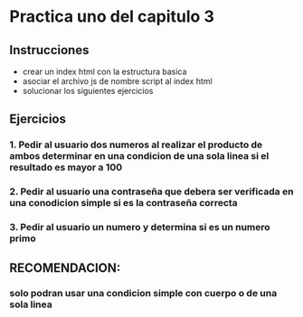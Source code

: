 # Practica uno del capitulo 3

## Instrucciones
- crear un index html con la estructura basica
- asociar el archivo js de nombre script al index html
- solucionar los siguientes ejercicios
  
## Ejercicios
### 1. Pedir al usuario dos numeros al realizar el producto de ambos determinar en una condicion de una sola linea si el resultado es mayor a 100
### 2. Pedir al usuario una contraseña que debera ser verificada en una conodicion simple si es la contraseña correcta
### 3. Pedir al usuario un numero y determina si es un numero primo
## RECOMENDACION:
### solo podran usar una condicion simple con cuerpo o de una sola linea